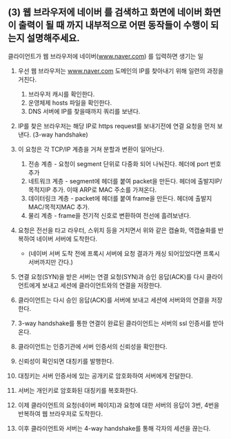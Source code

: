 (3) 웹 브라우저에 네이버 를 검색하고 화면에 네이버 화면이 출력이 될 때 까지 내부적으로 어떤 동작들이 수행이 되는지 설명해주세요.
-

클라이언트가 웹 브라우저에 네이버(www.naver.com) 를 입력하면 생기는 일

1. 우선 웹 브라우저는 www.naver.com 도메인의 IP를 찾아내기 위해 일련의 과정을 거친다.
   1. 브라우저 캐시를 확인한다.
   2. 운영체제 hosts 파일을 확인한다.
   3. DNS 서버에 IP를 찾을때까지 쿼리를 보낸다.

2. IP를 찾은 브라우저는 해당 IP로 https request를 보내기전에 연결 요청을 먼저 보낸다. (3-way handshake)
3. 이 요청은 각 TCP/IP 계층을 거쳐 분할과 변환이 일어난다.
   1. 전송 계층 - 요청이 segment 단위로 다중화 되어 나눠진다. 헤더에 port 번호 추가
   2. 네트워크 계층 - segment에 헤더를 붙여 packet을 만든다. 헤더에 출발지IP/목적지IP 추가. 이때 ARP로 MAC 주소를 가져온다.
   3. 데이터링크 계층 - packet에 헤더를 붙여 frame을 만든다. 헤더에 출발지MAC/목적지MAC 추가.
   4. 물리 계층 - frame을 전기적 신호로 변환하여 전선에 흘려보낸다.
  
4. 요청은 전선을 타고 라우터, 스위치 등을 거치면서 위와 같은 캡슐화, 역캡슐화를 반복하여 네이버 서버에 도착한다.
   - (네이버 서버 도착 전에 프록시 서버에 요청 결과가 캐싱 되어있었다면 프록시 서버까지만 간다.)
5. 연결 요청(SYN)을 받은 서버는 연결 요청(SYN)과 승인 응답(ACK)를 다시 클라이언트에게 보내고 세션에 클라이언트와의 연결을 저장한다.
6. 클라이언트는 다시 승인 응답(ACK)를 서버에 보내고 세션에 서버와의 연결을 저장한다.
7. 3-way handshake를 통한 연결이 완료된 클라이언트는 서버의 ssl 인증서를 받아온다.
8. 클라이언트는 인증기관에 서버 인증서의 신뢰성을 확인한다.
9. 신뢰성이 확인되면 대칭키를 발행한다.
10. 대칭키는 서버 인증서에 있는 공개키로 암호화하여 서버에게 전달한다.
11. 서버는 개인키로 암호화된 대칭키를 복호화한다.
12. 이제 클라이언트의 요청(네이버 페이지)과 요청에 대한 서버의 응답이 3번, 4번을 반복하여 웹 브라우저로 도착한다.
13. 이후 클라이언트와 서버는 4-way handshake를 통해 각자의 세션을 끊는다.
